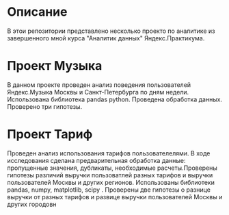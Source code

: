 # Описание
В этои репозитории  представлено несколько проекто по аналитике из завершенного мной курса "Аналитик данных" Яндекс.Практикума.
# Проект Музыка
В данном проекте проведен анализ поведения пользователей Яндекс.Музыка Москвы и Санкт-Петербурга по дням недели. Использована библиотека pandas python.
Проведена обработка данных. Проверено три гипотезы.
# Проект Тариф
Проведен анализ использования тарифов пользователелями.  В ходе исследования сделана предварительная обработка данные: пропущенные значения, дубликаты, необходимые расчеты.Проверены гипотезы различий выручки пользоватлей разных тарифов и выручки пользователей Москвы и других регионов. Использованы библиотеки pandas,  numpy, matplotlib,  scipy .
Проверены две гипотезы о разнице выручки от разных тарифов и развице выручки пользователей Москвы и других городовн
